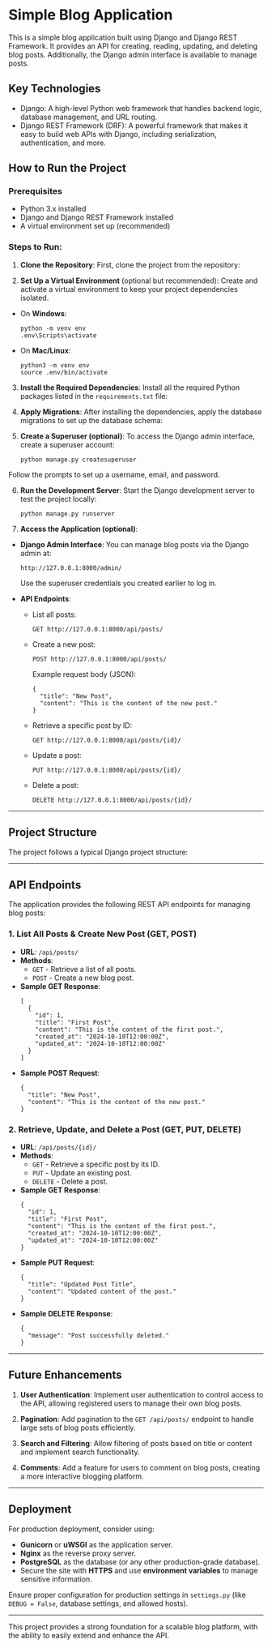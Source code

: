 # Simple Blog Application

This is a simple blog application built using Django and Django REST Framework. It provides an API for creating, reading, updating, and deleting blog posts. Additionally, the Django admin interface is available to manage posts.

## Key Technologies

- Django: A high-level Python web framework that handles backend logic, database management, and URL routing.
- Django REST Framework (DRF): A powerful framework that makes it easy to build web APIs with Django, including serialization, authentication, and more.

## How to Run the Project

### Prerequisites
- Python 3.x installed
- Django and Django REST Framework installed
- A virtual environment set up (recommended)

### Steps to Run:

1. **Clone the Repository**:
   First, clone the project from the repository:
   

2. **Set Up a Virtual Environment** (optional but recommended):
Create and activate a virtual environment to keep your project dependencies isolated.

- On **Windows**:
  ```
  python -m venv env
  .env\Scripts\activate
  ```

- On **Mac/Linux**:
  ```
  python3 -m venv env
  source .env/bin/activate
  ```

3. **Install the Required Dependencies**:
Install all the required Python packages listed in the `requirements.txt` file:


4. **Apply Migrations**:
After installing the dependencies, apply the database migrations to set up the database schema:


5. **Create a Superuser (optional)**:
To access the Django admin interface, create a superuser account:

   ```
   python manage.py createsuperuser
   ```

Follow the prompts to set up a username, email, and password.

6. **Run the Development Server**:
Start the Django development server to test the project locally:

   ```
   python manage.py runserver
   ```

7. **Access the Application (optional)**:
- **Django Admin Interface**: You can manage blog posts via the Django admin at:
  
  ```
  http://127.0.0.1:8000/admin/
  ```
  
  Use the superuser credentials you created earlier to log in.

- **API Endpoints**:
  - List all posts:  
    
    ```
    GET http://127.0.0.1:8000/api/posts/
    ```
    
  - Create a new post:  
    
    ```
    POST http://127.0.0.1:8000/api/posts/
    ```
    
    Example request body (JSON):
    ```
    {
      "title": "New Post",
      "content": "This is the content of the new post."
    }
    ```
    
  - Retrieve a specific post by ID:  
    
    ```
    GET http://127.0.0.1:8000/api/posts/{id}/
    ```
    
  - Update a post:  
    
    ```
    PUT http://127.0.0.1:8000/api/posts/{id}/
    ```
    
  - Delete a post:  
    
    ```
    DELETE http://127.0.0.1:8000/api/posts/{id}/
    ```

---

## Project Structure

The project follows a typical Django project structure:


---

## API Endpoints

The application provides the following REST API endpoints for managing blog posts:

### 1. List All Posts & Create New Post (GET, POST)
   - **URL**: `/api/posts/`
   - **Methods**:
     - `GET` - Retrieve a list of all posts.
     - `POST` - Create a new blog post.
   - **Sample GET Response**:
     ```
     [
       {
         "id": 1,
         "title": "First Post",
         "content": "This is the content of the first post.",
         "created_at": "2024-10-10T12:00:00Z",
         "updated_at": "2024-10-10T12:00:00Z"
       }
     ]
     ```
   - **Sample POST Request**:
     ```
     {
       "title": "New Post",
       "content": "This is the content of the new post."
     }
     ```

### 2. Retrieve, Update, and Delete a Post (GET, PUT, DELETE)
   - **URL**: `/api/posts/{id}/`
   - **Methods**:
     - `GET` - Retrieve a specific post by its ID.
     - `PUT` - Update an existing post.
     - `DELETE` - Delete a post.
   - **Sample GET Response**:
     ```
     {
       "id": 1,
       "title": "First Post",
       "content": "This is the content of the first post.",
       "created_at": "2024-10-10T12:00:00Z",
       "updated_at": "2024-10-10T12:00:00Z"
     }
     ```
   - **Sample PUT Request**:
     ```
     {
       "title": "Updated Post Title",
       "content": "Updated content of the post."
     }
     ```
   - **Sample DELETE Response**:
     ```
     {
       "message": "Post successfully deleted."
     }
     ```

---

## Future Enhancements

1. **User Authentication**:
   Implement user authentication to control access to the API, allowing registered users to manage their own blog posts.

2. **Pagination**:
   Add pagination to the `GET /api/posts/` endpoint to handle large sets of blog posts efficiently.

3. **Search and Filtering**:
   Allow filtering of posts based on title or content and implement search functionality.

4. **Comments**:
   Add a feature for users to comment on blog posts, creating a more interactive blogging platform.

---

## Deployment

For production deployment, consider using:
- **Gunicorn** or **uWSGI** as the application server.
- **Nginx** as the reverse proxy server.
- **PostgreSQL** as the database (or any other production-grade database).
- Secure the site with **HTTPS** and use **environment variables** to manage sensitive information.

Ensure proper configuration for production settings in `settings.py` (like `DEBUG = False`, database settings, and allowed hosts).

---

This project provides a strong foundation for a scalable blog platform, with the ability to easily extend and enhance the API.
